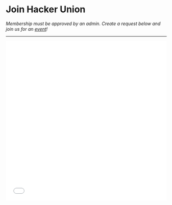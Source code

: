 # Join Hacker Union

*Membership must be approved by an admin. Create a request below and join us for an [event](/)!*

----

<iframe src="/home/server/sandbox/apply/index.cgi" width="100%" height="500px" style="border: 0px;"></iframe>

